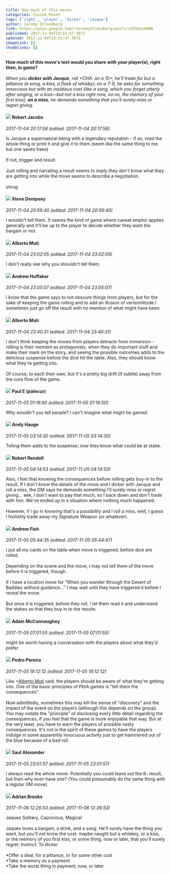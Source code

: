 ```yaml
---
title: How much of this moves
categories: Custom Moves
tags: ['right', 'player', 'dicker', 'jacque']
author: Jeremy Strandberg
link: https://plus.google.com/+JeremyStrandberg/posts/c655bZumRBN
published: 2017-11-04T19:53:47.307Z
updated: 2017-11-04T19:53:47.307Z
imagelink: []
thumblinks: []
---
```


<b>How much of this move&#39;s text would you share with your player(s), right then, in game?</b>  <br /><br /><i>When you </i><b><i>dicker with Jacque</i></b><i>, roll +CHA: on a 10+, he&#39;ll trade for but a pittance (a song, a kiss, a flask of whisky); on a 7-9, he asks for something innocuous but with an insidious cost (like a song, which you forget utterly after singing, or a kiss—but not a kiss right now, no no, the memory of your first kiss); </i><b><i>on a miss</i></b><i>, he demands something that you&#39;ll surely miss or regret giving.</i>
<div id='comment z13gx1i4dpznslsyl04cjroqpqz5wpqwn4o'>
  <h4><img src='{{site.baseurl}}//images/avatars/110840250096491251276_photo.jpg'> Robert Jacobs</h4>
      <p><cite>2017-11-04 20:17:58 (edited: 2017-11-04 20:17:58)</cite></p>
        <p>Is Jacque a supernatural being with a legendary reputation - if so, read the whole thing or print it and give it to them (seem like the same thing to me but one saves trees)<br /><br />If not, trigger and result.<br /><br />Just rolling and narrating a result seems to imply they don&#39;t know what they are getting into while the move seems to describe a negotiation.<br /><br /><i>shrug</i></p>
</div>
        

<div id='comment z13gx1i4dpznslsyl04cjroqpqz5wpqwn4o'>
  <h4><img src='{{site.baseurl}}//images/avatars/107773559132466513703_photo.jpg'> Steve Dempsey</h4>
      <p><cite>2017-11-04 20:56:40 (edited: 2017-11-04 20:56:40)</cite></p>
        <p>I wouldn&#39;t tell them. It seems the kind of game where caveat emptor applies generally and it&#39;ll be up to the player to decide whether they want the bargain or not.</p>
</div>
        

<div id='comment z13gx1i4dpznslsyl04cjroqpqz5wpqwn4o'>
  <h4><img src='{{site.baseurl}}//images/avatars/115787882201313683519_photo.jpg'> Alberto Muti</h4>
      <p><cite>2017-11-04 23:02:05 (edited: 2017-11-04 23:02:05)</cite></p>
        <p>I don&#39;t really see why you shouldn&#39;t tell them.</p>
</div>
        

<div id='comment z13gx1i4dpznslsyl04cjroqpqz5wpqwn4o'>
  <h4><img src='{{site.baseurl}}//images/avatars/110301622772119888974_photo.jpg'> Andrew Huffaker</h4>
      <p><cite>2017-11-04 23:05:07 (edited: 2017-11-04 23:05:07)</cite></p>
        <p>I know that the game says to not obscure things from players, but for the sake of keeping the game rolling and to add an illusion of verisimilitude I sometimes just go off the result with no mention of what might have been.</p>
</div>
        

<div id='comment z13gx1i4dpznslsyl04cjroqpqz5wpqwn4o'>
  <h4><img src='{{site.baseurl}}//images/avatars/115787882201313683519_photo.jpg'> Alberto Muti</h4>
      <p><cite>2017-11-04 23:40:31 (edited: 2017-11-04 23:40:31)</cite></p>
        <p>I don&#39;t think keeping the moves from players detracts from immersion - rolling is their moment as protagonists, when they do important stuff and make their mark on the story, and seeing the possible outcomes adds to the delicious suspense before the dice hit the table. Also, they should know what they&#39;re getting into. <br /><br />Of course, to each their own, but it&#39;s a pretty big drift (if subtle) away from the core flow of the game.</p>
</div>
        

<div id='comment z13gx1i4dpznslsyl04cjroqpqz5wpqwn4o'>
  <h4><img src='{{site.baseurl}}//images/avatars/117688279917632289518_photo.jpg'> Paul E (palecur)</h4>
      <p><cite>2017-11-05 01:19:50 (edited: 2017-11-05 01:19:50)</cite></p>
        <p>Why <i>wouldn&#39;t</i> you tell people? I can&#39;t imagine what might be gained.</p>
</div>
        

<div id='comment z13gx1i4dpznslsyl04cjroqpqz5wpqwn4o'>
  <h4><img src='{{site.baseurl}}//images/avatars/102653333914811527237_photo.jpg'> Andy Hauge</h4>
      <p><cite>2017-11-05 03:14:30 (edited: 2017-11-05 03:14:30)</cite></p>
        <p>Telling them adds to the suspense; now they know what could be at stake.</p>
</div>
        

<div id='comment z13gx1i4dpznslsyl04cjroqpqz5wpqwn4o'>
  <h4><img src='{{site.baseurl}}//images/avatars/109791996665503926061_photo.jpg'> Robert Rendell</h4>
      <p><cite>2017-11-05 04:14:53 (edited: 2017-11-05 04:14:53)</cite></p>
        <p>Also, I feel that knowing the consequences before rolling gets buy-in to the result.  If I don&#39;t know the details of the move and I dicker with Jacque and roll a miss, the GM says he demands something I&#39;ll surely miss or regret giving... eek, I don&#39;t want to pay that much, so I back down and don&#39;t trade with him.  We&#39;ve ended up in a situation where nothing much happened.<br /><br />However, if I go in knowing that&#39;s a possibility and I roll a miss, well, I guess I foolishly trade away my Signature Weapon (or whatever).<br /></p>
</div>
        

<div id='comment z13gx1i4dpznslsyl04cjroqpqz5wpqwn4o'>
  <h4><img src='{{site.baseurl}}//images/avatars/109840962456887986459_photo.jpg'> Andrew Fish</h4>
      <p><cite>2017-11-05 05:44:35 (edited: 2017-11-05 05:44:47)</cite></p>
        <p>I put all my cards on the table when move is triggered,  before dice are rolled. <br /><br />Depending on the scene and the move,  I may not tell them of the move before it is triggered,  though. <br /><br />If I have a location move for &quot;When you wander through the Desert of Baddies without guidance...&quot; I may wait until they have triggered it before I reveal the move.<br /><br />But once it is triggered, before they roll,  I let them read it and understand the stakes so that they buy in to the results.</p>
</div>
        

<div id='comment z13gx1i4dpznslsyl04cjroqpqz5wpqwn4o'>
  <h4><img src='{{site.baseurl}}//images/avatars/113146105702553453771_photo.jpg'> Adam McConnaughey</h4>
      <p><cite>2017-11-05 07:01:55 (edited: 2017-11-05 07:01:55)</cite></p>
        <p>might be worth having a conversation with the players about what they&#39;d prefer</p>
</div>
        

<div id='comment z13gx1i4dpznslsyl04cjroqpqz5wpqwn4o'>
  <h4><img src='{{site.baseurl}}//images/avatars/114742434397799429169_photo.jpg'> Pedro Pereira</h4>
      <p><cite>2017-11-05 18:12:12 (edited: 2017-11-05 18:12:12)</cite></p>
        <p>Like <span class="proflinkWrapper"><span class="proflinkPrefix">+</span><a class="proflink" href="https://plus.google.com/115787882201313683519" oid="115787882201313683519">Alberto Muti</a></span> said, the players should be aware of what they&#39;re getting into. One of the basic principles of PbtA games is &quot;tell them the consequences&quot;.<br /><br />Now admittedly, sometimes this may kill the sense of &quot;discovery&quot; and the impact of the event on the players (although this depends on the group). You may violate the &quot;principle&quot; of disclosing every little detail regarding the consequences, if you feel that the game is more enjoyable that way. But at the very least, you have to warn the players of possible nasty consequences. It&#39;s not in the spirit of these games to have the players indulge in some apparently innocuous activity just to get hammered out of the blue because of a bad roll.</p>
</div>
        

<div id='comment z13gx1i4dpznslsyl04cjroqpqz5wpqwn4o'>
  <h4><img src='{{site.baseurl}}//images/avatars/107134982291211258183_photo.jpg'> Saul Alexander</h4>
      <p><cite>2017-11-05 23:01:57 (edited: 2017-11-05 23:01:57)</cite></p>
        <p>I always read the whole move. Potentially you could leave out the 6- result, but then why even have one? (You could presumably do the same thing with a regular GM move).</p>
</div>
        

<div id='comment z13gx1i4dpznslsyl04cjroqpqz5wpqwn4o'>
  <h4><img src='{{site.baseurl}}//images/avatars/108928966972117411243_photo.jpg'> Adrian Brooks</h4>
      <p><cite>2017-11-06 12:26:53 (edited: 2017-11-06 12:26:53)</cite></p>
        <p>Jaques                                                             Solitary, Capricious, Magical<br /><br />Jaques loves a bargain, a drink, and a song. He&#39;ll surely have the thing you want, but you&#39;ll not know the cost: maybe naught but a whiskey, or a kiss, or the memory of you first kiss, or some thing, now or later, that you&#39;ll surely regret. Instinct: To dicker<br /><br />*Offer a deal, for a pittance, or for some other cost<br />*Take a memory as a payment<br />*Take the worst thing in payment, now, or later<br /></p>
</div>
        